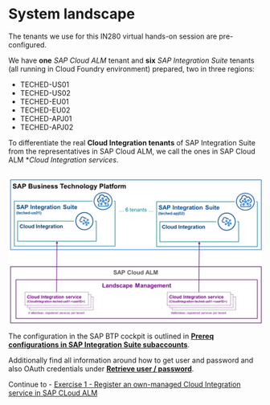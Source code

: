 # System landscape

The tenants we use for this IN280 virtual hands-on session are pre-configured. 

We have **one** *SAP Cloud ALM* tenant and **six** *SAP Integration Suite* tenants (all running in Cloud Foundry environment) prepared, two in three regions:

- TECHED-US01
- TECHED-US02
- TECHED-EU01
- TECHED-EU02
- TECHED-APJ01
- TECHED-APJ02

To differentiate the real **Cloud Integration tenants** of SAP Integration Suite from the representatives in SAP Cloud ALM, we call the ones in SAP Cloud ALM **Cloud Integration services*. 

<br>![](/exercises/ex0/images/RegisteredServicesToSuiteTenants.png)   

The configuration in the SAP BTP cockpit is outlined in **[Prereq configurations in SAP Integration Suite subaccounts](/exercises/ex0/ex01/)**. 

Additionally find all information around how to get user and password and also OAuth credentials under **[Retrieve user / password](/exercises/ex0/ex02/)**.

Continue to - [Exercise 1 - Register an own-managed Cloud Integration service in SAP CLoud ALM](/exercises/ex1/README.md)
